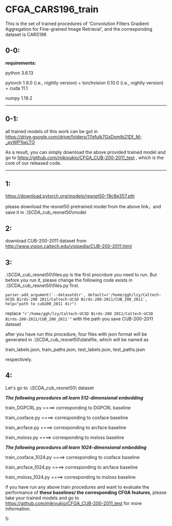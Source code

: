 # CFGA_CARS196_train
This is the set of  trained procedures of 'Convolution Filters Gradient Aggregation for Fine-grained Image Retrieval', and the corresponding dataset is CARS196


0-0:
---------------------------------
**requirements:**

python 3.6.13

pytorch 1.9.0 (i.e., nightly version) + torchvision 0.10.0 (i.e., nightly version) + cuda 11.1

numpy 1.19.2

*********************************************************************************************************************************************************************************
0-1:
---------
all trained models of this work can be got in https://drive.google.com/drive/folders/17qfulk7GsDxmIb21Df_M-_pvWP1lwLTO

As a result, you can simply download the above provided trained model and go to https://github.com/mikiyukio/CFGA_CUB-200-2011_test , which is the core of our released code.
********************************************************************************************************************************************
1:
------------------------------------------------
https://download.pytorch.org/models/resnet50-19c8e357.pth

please download the resnet50 pretrained model from the above link，and save it in .\SCDA_cub_resnet50\model

2:
------------------------------------------
download CUB-200-2011 dataset from http://www.vision.caltech.edu/visipedia/CUB-200-2011.html

3:
--------------------------------------------------------------------------------
.\SCDA_cub_resnet50\files.py is the first procrdure you need to run. But before you run it, please change the following code exists in .\SCDA_cub_resnet50\files.py first. 

`parser.add_argument('--datasetdir', default=r'/home/ggh/lzy/Caltech-UCSD Birds-200 2011/Caltech-UCSD Birds-200-2011/CUB_200_2011',  help="path to cub200_2011 dir")`


 replace `"r'/home/ggh/lzy/Caltech-UCSD Birds-200 2011/Caltech-UCSD Birds-200-2011/CUB_200_2011'"` with the path you save CUB-200-2011 dataset 

after you have run this procedure, four files with json format will be generated in .\SCDA_cub_resnet50\datafile, which will be named as 

train_labels.json, train_paths.json, test_labels.json, test_paths.json

respectively.

4:
----------------------------------------------------------------------------------
Let's go to .\SCDA_cub_resnet50\ dataset

***The following procedures all learn 512-dimensional embedding***

train_DGPCRL.py ====> corresponding to DGPCRL baseline 

train_cosface.py ====> corresponding to cosface baseline 

train_arcface.py ====> corresponding to arcface baseline 

train_msloss.py ====> corresponding to msloss  baseline 

***The following procedures all learn 1024-dimensional embedding***

train_cosface_1024.py ====> corresponding to cosface baseline 

train_arcface_1024.py ====> corresponding to arcface baseline 

train_msloss_1024.py ====> corresponding to msloss baseline


if you have run any above train procedures and want to evaluate the performance of **these baselines/ the corresponding CFGA features**, please take your trained models and go to https://github.com/mikiyukio/CFGA_CUB-200-2011_test for more information.

5:
